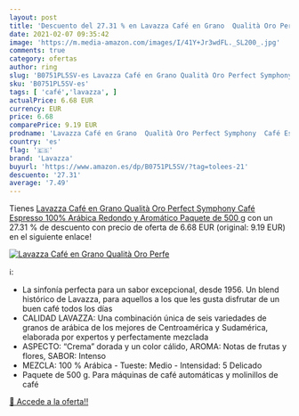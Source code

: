 ```yaml
---
layout: post
title: 'Descuento del 27.31 % en Lavazza Café en Grano  Qualità Oro Perfe'
date: 2021-02-07 09:35:42
image: 'https://m.media-amazon.com/images/I/41Y+Jr3wdFL._SL200_.jpg'
comments: true
category: ofertas
author: ring
slug: 'B0751PL5SV-es Lavazza Café en Grano Qualità Oro Perfect Symphony Café...'
sku: 'B0751PL5SV-es'
tags: [ 'café','lavazza', ]
actualPrice: 6.68 EUR
currency: EUR
price: 6.68
comparePrice: 9.19 EUR
prodname: 'Lavazza Café en Grano  Qualità Oro Perfect Symphony  Café Espresso 100% Arábica Redondo y Aromático  Paquete de 500 g'
country: 'es'
flag: '🇪🇸'
brand: 'Lavazza'
buyurl: 'https://www.amazon.es/dp/B0751PL5SV/?tag=tolees-21'
descuento: '27.31'
average: '7.49'
---
```


Tienes [Lavazza Café en Grano  Qualità Oro Perfect Symphony  Café Espresso 100% Arábica Redondo y Aromático  Paquete de 500 g](https://www.amazon.es/dp/B0751PL5SV/?tag=tolees-21) con un 27.31 % de descuento con precio de oferta de 6.68 EUR (original: 9.19 EUR) en el siguiente enlace!

[![Lavazza Café en Grano  Qualità Oro Perfe](https://m.media-amazon.com/images/I/41Y+Jr3wdFL._SL200_.jpg)](https://www.amazon.es/dp/B0751PL5SV/?tag=tolees-21)

ℹ️:

- La sinfonía perfecta para un sabor excepcional, desde 1956. Un blend histórico de Lavazza, para aquellos a los que les gusta disfrutar de un buen café todos los días
- CALIDAD LAVAZZA: Una combinación única de seis variedades de granos de arábica de los mejores de Centroamérica y Sudamérica, elaborada por expertos y perfectamente mezclada
- ASPECTO: “Crema” dorada y un color cálido, AROMA: Notas de frutas y flores, SABOR: Intenso
- MEZCLA: 100 % Arábica - Tueste: Medio - Intensidad: 5 Delicado
- Paquete de 500 g. Para máquinas de café automáticas y molinillos de café

[🛒 Accede a la oferta!!](https://www.amazon.es/dp/B0751PL5SV/?tag=tolees-21)
